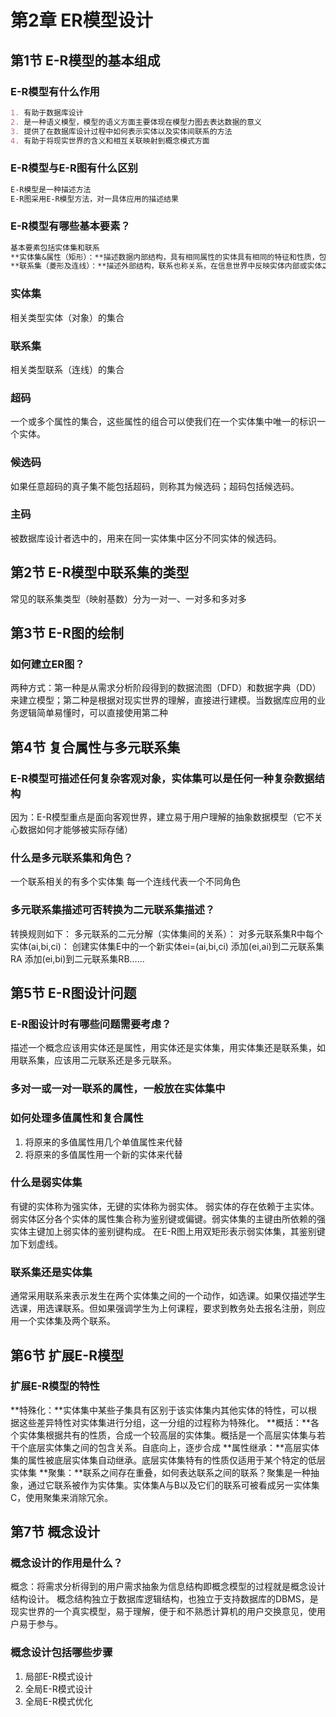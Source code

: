 # 第2章 ER模型设计
## 第1节 E-R模型的基本组成

### E-R模型有什么作用
```markdown
1. 有助于数据库设计
2. 是一种语义模型，模型的语义方面主要体现在模型力图去表达数据的意义
3. 提供了在数据库设计过程中如何表示实体以及实体间联系的方法
4. 有助于将现实世界的含义和相互关联映射到概念模式方面
```

### E-R模型与E-R图有什么区别
```markdown
E-R模型是一种描述方法
E-R图采用E-R模型方法，对一具体应用的描述结果
```

### E-R模型有哪些基本要素？
```markdown
基本要素包括实体集和联系
**实体集&属性（矩形）：**描述数据内部结构，具有相同属性的实体具有相同的特征和性质，包括实体和属性
**联系集（菱形及连线）：**描述外部结构，联系也称关系，在信息世界中反映实体内部或实体之间的联系
```



### 实体集
相关类型实体（对象）的集合

### 联系集
相关类型联系（连线）的集合

### 超码
一个或多个属性的集合，这些属性的组合可以使我们在一个实体集中唯一的标识一个实体。

### 候选码
如果任意超码的真子集不能包括超码，则称其为候选码；超码包括候选码。

### 主码
被数据库设计者选中的，用来在同一实体集中区分不同实体的候选码。

## 第2节 E-R模型中联系集的类型
常见的联系集类型（映射基数）分为一对一、一对多和多对多

## 第3节 E-R图的绘制
### 如何建立ER图？
两种方式：第一种是从需求分析阶段得到的数据流图（DFD）和数据字典（DD）来建立模型；第二种是根据对现实世界的理解，直接进行建模。当数据库应用的业务逻辑简单易懂时，可以直接使用第二种

## 第4节 复合属性与多元联系集
###  E-R模型可描述任何复杂客观对象，实体集可以是任何一种复杂数据结构
因为：E-R模型重点是面向客观世界，建立易于用户理解的抽象数据模型（它不关心数据如何才能够被实际存储）
### 什么是多元联系集和角色？
一个联系相关的有多个实体集
每一个连线代表一个不同角色
### 多元联系集描述可否转换为二元联系集描述？
转换规则如下：
	多元联系的二元分解（实体集间的关系）：
	对多元联系集R中每个实体(ai,bi,ci)：
		创建实体集E中的一个新实体ei=(ai,bi,ci)
		添加(ei,ai)到二元联系集RA
		添加(ei,bi)到二元联系集RB……
## 第5节 E-R图设计问题
### E-R图设计时有哪些问题需要考虑？
描述一个概念应该用实体还是属性，用实体还是实体集，用实体集还是联系集，如用联系集，应该用二元联系还是多元联系。
### 多对一或一对一联系的属性，一般放在实体集中
### 如何处理多值属性和复合属性
1. 将原来的多值属性用几个单值属性来代替
2. 将原来的多值属性用一个新的实体来代替

### 什么是弱实体集
有键的实体称为强实体，无键的实体称为弱实体。
弱实体的存在依赖于主实体。弱实体区分各个实体的属性集合称为鉴别键或偏键。弱实体集的主键由所依赖的强实体主键加上弱实体的鉴别键构成。
在E-R图上用双矩形表示弱实体集，其鉴别键加下划虚线。
### 联系集还是实体集
通常采用联系来表示发生在两个实体集之间的一个动作，如选课。如果仅描述学生选课，用选课联系。但如果强调学生为上何课程，要求到教务处去报名注册，则应用一个实体集及两个联系。

## 第6节 扩展E-R模型
### 扩展E-R模型的特性
**特殊化：**实体集中某些子集具有区别于该实体集内其他实体的特性，可以根据这些差异特性对实体集进行分组，这一分组的过程称为特殊化。
**概括：**各个实体集根据共有的性质，合成一个较高层的实体集。概括是一个高层实体集与若干个底层实体集之间的包含关系。自底向上，逐步合成
**属性继承：**高层实体集的属性被底层实体集自动继承。底层实体集特有的性质仅适用于某个特定的低层实体集
**聚集：**联系之间存在重叠，如何表达联系之间的联系？聚集是一种抽象，通过它联系被作为实体集。实体集A与B以及它们的联系可被看成另一实体集C，使用聚集来消除冗余。

## 第7节 概念设计
### 概念设计的作用是什么？
概念：将需求分析得到的用户需求抽象为信息结构即概念模型的过程就是概念设计结构设计。
概念结构独立于数据库逻辑结构，也独立于支持数据库的DBMS，是现实世界的一个真实模型，易于理解，便于和不熟悉计算机的用户交换意见，使用户易于参与。

### 概念设计包括哪些步骤
1. 局部E-R模式设计
2. 全局E-R模式设计
3. 全局E-R模式优化

